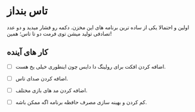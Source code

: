 # تاس بنداز

اولین و احتمالا یکی از ساده ترین برنامه های این مخزن. دکمه رو فشار میدید و دو عدد تصادفی تولید میشن توی فرمت دو تا تاس؛ همین!

## کار های آينده

- [ ] اضافه کردن افکت برای رولینگ دا دایس چون اینطوری خیلی یخ هست.
- [ ] اضافه کردن صدای تاس.
- [ ] اضافه کردن مد های بازی مختلف.
- [ ] کم کردن و بهینه سازی مصرف حافظه برنامه اگه ممکن باشه.

